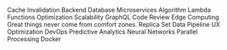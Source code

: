 Cache Invalidation Backend Database Microservices Algorithm Lambda Functions Optimization
Scalability GraphQL Code Review Edge Computing Great things never come from comfort zones. Replica Set Data Pipeline UX Optimization DevOps Predictive Analytics Neural Networks Parallel Processing Docker

